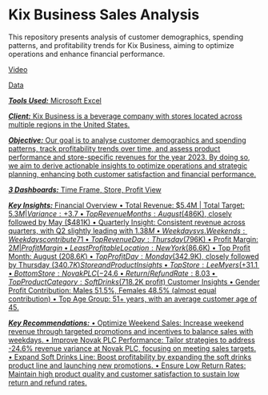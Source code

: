 # Kix Business Sales Analysis

This repository presents analysis of customer demographics, spending patterns, and profitability trends for Kix Business, aiming to optimize operations and enhance financial performance.

<a href="https://drive.google.com/file/d/1KRBYvmXGtpEUE65C7c4DWXGeOYPxcYrR/view?usp=sharing">Video

<a href="https://drive.google.com/file/d/1ymmNpf4jyo4ahXZY78F7irc9eQj6E_f0/view">Data

***Tools Used:*** Microsoft Excel

***Client:*** Kix Business is a beverage company with stores located across multiple regions in the United States.

***Objective:*** Our goal is to analyse customer demographics and spending patterns, track profitability trends over time, and assess product performance and store-specific revenues for the year 2023. By doing so, we aim to derive actionable insights to optimize operations and strategic planning, enhancing both customer satisfaction and financial performance.

***3 Dashboards:*** Time Frame, Store, Profit View

***Key Insights:***
Financial Overview
•	Total Revenue: $5.4M | Total Target: $5.3M | Variance: +3.7% (revenue exceeded the target by 3.7%)
•	Top Revenue Months: August ($486K), closely followed by May ($481K)
•	Quarterly Insight: Consistent revenue across quarters, with Q2 slightly leading with $1.38M
•	Weekdays vs. Weekends: Weekdays contribute 71% of revenue.
•	Top Revenue Day: Thursday ($796K)
•	Profit Margin: $2M | Profit Margin %: 42.2%
•	Least Profitable Location: New York ($86.6K)
•	Top Profit Month: August ($208.6K)
•	Top Profit Day: Monday ($342.9K), closely followed by Thursday ($340.7K)
Store and Product Insights
•	Top Store: Lee Myers (+31.1% variance, exceeding revenue target)
•	Bottom Store: Novak PLC (-24.6% variance, below revenue target)
•	Return/Refund Rate: 8.03%/8.05% - Low rates, positive for business.
•	Top Product Category: Soft Drinks ($718.2K profit)
Customer Insights
•	Gender Profit Contribution: Males 51.5%, Females 48.5% (almost equal contribution)
•	Top Age Group: 51+ years, with an average customer age of 45.

***Key Recommendations:***
•	Optimize Weekend Sales: Increase weekend revenue through targeted promotions and incentives to balance sales with weekdays.
•	Improve Novak PLC Performance: Tailor strategies to address -24.6% revenue variance at Novak PLC, focusing on meeting sales targets.
•	Expand Soft Drinks Line: Boost profitability by expanding the soft drinks product line and launching new promotions.
•	Ensure Low Return Rates: Maintain high product quality and customer satisfaction to sustain low return and refund rates.
